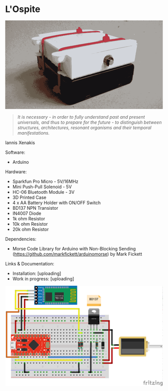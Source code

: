 # L'Ospite

![l'ospite animated gif](https://github.com/leandroestrella/l-ospite/blob/master/ospite.gif)

>*It is necessary - in order to fully understand past and present universals, and thus to prepare for the future - to distinguish between structures, architectures, resonant organisms and their temporal manifestations.*

Iannis Xenakis

Software:
- Arduino

Hardware:
- Sparkfun Pro Micro - 5V/16MHz
- Mini Push-Pull Solenoid - 5V
- HC-06 Bluetooth Module - 3V
- 3D Printed Case
- 4 x AA Battery Holder with ON/OFF Switch
- BD137 NPN Transistor
- IN4007 Diode
- 1k ohm Resistor
- 10k ohm Resistor
- 20k ohm Resistor

Dependencies:
- Morse Code Library for Arduino with Non-Blocking Sending (https://github.com/markfickett/arduinomorse) by Mark Fickett

Links & Documentation:
- Installation: [uploading]
- Work in progress: [uploading]

![l'ospite schematics](https://github.com/leandroestrella/l-ospite/blob/master/ospite_schematics.png)
